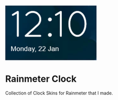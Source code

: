 ![Clock Image](Clock1.png)
# Rainmeter Clock

Collection of Clock Skins for Rainmeter that I made.

